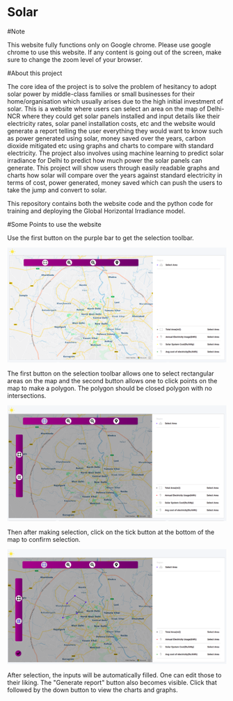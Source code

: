 # Solar 

#Note

This website fully functions only on Google chrome. Please use google chrome to use this website. If any content is going out of the screen, make sure to change the zoom level of your browser.

#About this project

The core idea of the project is to solve the problem of hesitancy to adopt solar power by middle-class families or small businesses for their 
home/organisation which usually arises due to the high initial investment of solar. This is a website where users can
select an area on the map of Delhi-NCR where they could get solar panels installed and input details like their electricity rates,
solar panel installation costs, etc and the website would generate a report telling the user
everything they would want to know such as power generated using solar, money saved over the years, carbon dioxide mitigated etc using graphs and charts to compare with standard electricity. 
The project also involves using machine learning to predict solar irradiance for Delhi to predict how much power the solar panels can generate.
This project will show users through easily readable graphs and charts how solar will compare over the years against standard electricity in terms of cost,
power generated, money saved which can push the users to take the jump and convert to solar.

This repository contains both the website code and the python code for training and deploying the Global Horizontal Irradiance model.

#Some Points to use the website

Use the first button on the purple bar to get the selection toolbar. 

![Home screen](https://raw.githubusercontent.com/ayugupt/solar_calculator_project/master/images/basic.png)

The first button on the selection toolbar allows one to select rectangular areas on the map and the second button allows one to click points on the map to make a 
polygon. The polygon should be closed polygon with no intersections. 

![toolbar](https://raw.githubusercontent.com/ayugupt/solar_calculator_project/master/images/toolbar.png)

Then after making selection, click on the tick button at the bottom of the map to confirm selection.

![selection](https://raw.githubusercontent.com/ayugupt/solar_calculator_project/master/images/polygon.png)


After selection, the inputs will be automatically filled. One can edit those to their liking. The "Generate report" button also becomes visible. Click that followed by the down button to view 
the charts and graphs.

